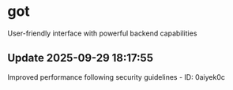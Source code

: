 # got
User-friendly interface with powerful backend capabilities

## Update 2025-09-29 18:17:55
Improved performance following security guidelines - ID: 0aiyek0c

